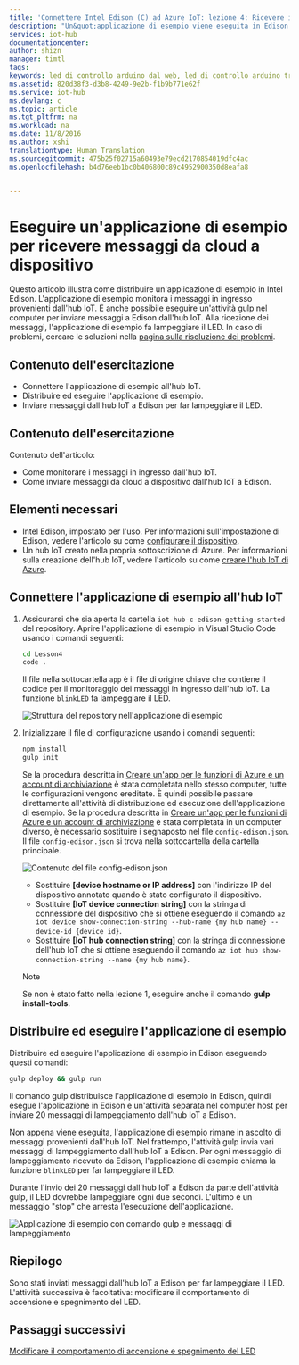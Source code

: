 ```yaml
---
title: 'Connettere Intel Edison (C) ad Azure IoT: lezione 4: Ricevere i messaggi | Documentazione Microsoft'
description: "Un&quot;applicazione di esempio viene eseguita in Edison e monitora i messaggi in ingresso dall&quot;hub IoT. Una nuova attività gulp invia messaggi a Edison dall&quot;hub IoT per far lampeggiare il LED."
services: iot-hub
documentationcenter: 
author: shizn
manager: timtl
tags: 
keywords: led di controllo arduino dal web, led di controllo arduino tramite web
ms.assetid: 820d38f3-d3b8-4249-9e2b-f1b9b771e62f
ms.service: iot-hub
ms.devlang: c
ms.topic: article
ms.tgt_pltfrm: na
ms.workload: na
ms.date: 11/8/2016
ms.author: xshi
translationtype: Human Translation
ms.sourcegitcommit: 475b25f02715a60493e79ecd2170854019dfc4ac
ms.openlocfilehash: b4d76eeb1bc0b406800c89c4952900350d8eafa8


---
```

# <a name="run-a-sample-application-to-receive-cloud-to-device-messages"></a>Eseguire un'applicazione di esempio per ricevere messaggi da cloud a dispositivo
Questo articolo illustra come distribuire un'applicazione di esempio in Intel Edison. L'applicazione di esempio monitora i messaggi in ingresso provenienti dall'hub IoT. È anche possibile eseguire un'attività gulp nel computer per inviare messaggi a Edison dall'hub IoT. Alla ricezione dei messaggi, l'applicazione di esempio fa lampeggiare il LED. In caso di problemi, cercare le soluzioni nella [pagina sulla risoluzione dei problemi][troubleshooting].

## <a name="what-you-will-do"></a>Contenuto dell'esercitazione
* Connettere l'applicazione di esempio all'hub IoT.
* Distribuire ed eseguire l'applicazione di esempio.
* Inviare messaggi dall'hub IoT a Edison per far lampeggiare il LED.

## <a name="what-you-will-learn"></a>Contenuto dell'esercitazione
Contenuto dell'articolo:
* Come monitorare i messaggi in ingresso dall'hub IoT.
* Come inviare messaggi da cloud a dispositivo dall'hub IoT a Edison.

## <a name="what-you-need"></a>Elementi necessari
* Intel Edison, impostato per l'uso. Per informazioni sull'impostazione di Edison, vedere l'articolo su come [configurare il dispositivo][configure-your-device].
* Un hub IoT creato nella propria sottoscrizione di Azure. Per informazioni sulla creazione dell'hub IoT, vedere l'articolo su come [creare l'hub IoT di Azure][create-your-azure-iot-hub].

## <a name="connect-the-sample-application-to-your-iot-hub"></a>Connettere l'applicazione di esempio all'hub IoT
1. Assicurarsi che sia aperta la cartella `iot-hub-c-edison-getting-started` del repository. Aprire l'applicazione di esempio in Visual Studio Code usando i comandi seguenti:

   ```bash
   cd Lesson4
   code .
   ```

   Il file nella sottocartella `app` è il file di origine chiave che contiene il codice per il monitoraggio dei messaggi in ingresso dall'hub IoT. La funzione `blinkLED` fa lampeggiare il LED.

   ![Struttura del repository nell'applicazione di esempio][repo-structure]
2. Inizializzare il file di configurazione usando i comandi seguenti:

   ```bash
   npm install
   gulp init
   ```

   Se la procedura descritta in [Creare un'app per le funzioni di Azure e un account di archiviazione][create-an-azure-function-app-and-storage-account] è stata completata nello stesso computer, tutte le configurazioni vengono ereditate. È quindi possibile passare direttamente all'attività di distribuzione ed esecuzione dell'applicazione di esempio. Se la procedura descritta in [Creare un'app per le funzioni di Azure e un account di archiviazione][create-an-azure-function-app-and-storage-account] è stata completata in un computer diverso, è necessario sostituire i segnaposto nel file `config-edison.json`. Il file `config-edison.json` si trova nella sottocartella della cartella principale.

   ![Contenuto del file config-edison.json](media/iot-hub-intel-edison-lessons/lesson4/config-edison.png)

   * Sostituire **[device hostname or IP address]** con l'indirizzo IP del dispositivo annotato quando è stato configurato il dispositivo.
   * Sostituire **[IoT device connection string]** con la stringa di connessione del dispositivo che si ottiene eseguendo il comando `az iot device show-connection-string --hub-name {my hub name} --device-id {device id}`.
   * Sostituire **[IoT hub connection string]** con la stringa di connessione dell'hub IoT che si ottiene eseguendo il comando `az iot hub show-connection-string --name {my hub name}`.

   > [!NOTE]
   > Se non è stato fatto nella lezione 1, eseguire anche il comando **gulp install-tools**.

## <a name="deploy-and-run-the-sample-application"></a>Distribuire ed eseguire l'applicazione di esempio
Distribuire ed eseguire l'applicazione di esempio in Edison eseguendo questi comandi:

```bash
gulp deploy && gulp run
```

Il comando gulp distribuisce l'applicazione di esempio in Edison, quindi esegue l'applicazione in Edison e un'attività separata nel computer host per inviare 20 messaggi di lampeggiamento dall'hub IoT a Edison.

Non appena viene eseguita, l'applicazione di esempio rimane in ascolto di messaggi provenienti dall'hub IoT. Nel frattempo, l'attività gulp invia vari messaggi di lampeggiamento dall'hub IoT a Edison. Per ogni messaggio di lampeggiamento ricevuto da Edison, l'applicazione di esempio chiama la funzione `blinkLED` per far lampeggiare il LED.

Durante l'invio dei 20 messaggi dall'hub IoT a Edison da parte dell'attività gulp, il LED dovrebbe lampeggiare ogni due secondi. L'ultimo è un messaggio "stop" che arresta l'esecuzione dell'applicazione.

![Applicazione di esempio con comando gulp e messaggi di lampeggiamento][gulp-command-and-blink-messages]

## <a name="summary"></a>Riepilogo
Sono stati inviati messaggi dall'hub IoT a Edison per far lampeggiare il LED. L'attività successiva è facoltativa: modificare il comportamento di accensione e spegnimento del LED.

## <a name="next-steps"></a>Passaggi successivi
[Modificare il comportamento di accensione e spegnimento del LED][change-the-on-and-off-behavior-of-the-led]

<!-- Images and links -->

[troubleshooting]: iot-hub-intel-edison-kit-c-troubleshooting.md
[configure-your-device]: iot-hub-intel-edison-kit-c-lesson1-configure-your-device.md
[create-your-azure-iot-hub]: iot-hub-intel-edison-kit-c-lesson2-prepare-azure-iot-hub.md
[repo-structure]: media/iot-hub-intel-edison-lessons/lesson4/repo_structure_c.png
[create-an-azure-function-app-and-storage-account]: iot-hub-intel-edison-kit-c-lesson3-deploy-resource-manager-template.md
[gulp-command-and-blink-messages]: media/iot-hub-intel-edison-lessons/lesson4/gulp_blink_c.png
[change-the-on-and-off-behavior-of-the-led]: iot-hub-intel-edison-kit-c-lesson4-change-led-behavior.md


<!--HONumber=Jan17_HO4-->


